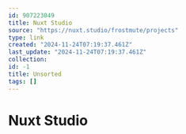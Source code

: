 ```yaml
---
id: 907223049
title: Nuxt Studio
source: "https://nuxt.studio/frostmute/projects"
type: link
created: "2024-11-24T07:19:37.461Z"
last_update: "2024-11-24T07:19:37.461Z"
collection:
id: -1
title: Unsorted
tags: []
---
```


# Nuxt Studio

